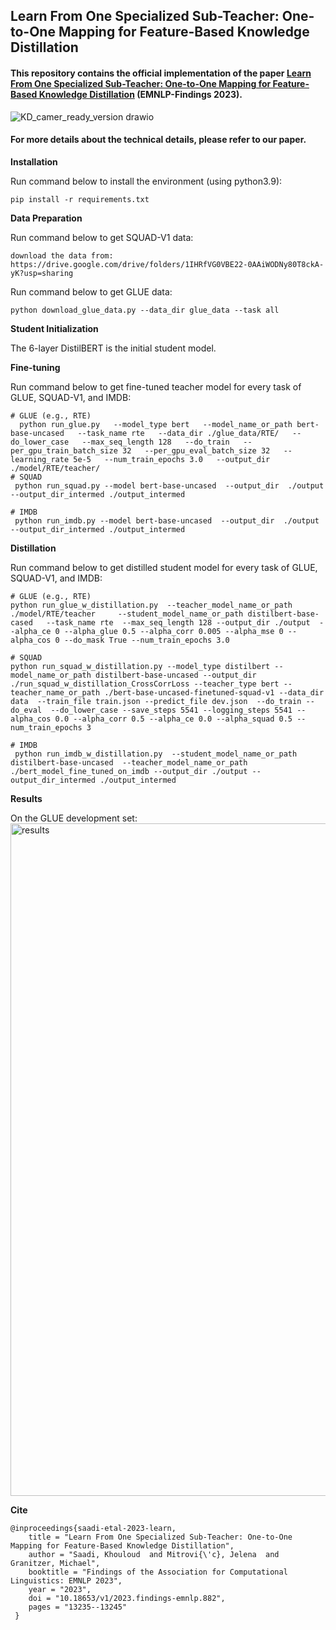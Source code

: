 ## Learn From One Specialized Sub-Teacher: One-to-One Mapping for Feature-Based Knowledge Distillation
#### This repository contains the official implementation of the paper [Learn From One Specialized Sub-Teacher: One-to-One Mapping for Feature-Based Knowledge Distillation](https://aclanthology.org/2023.findings-emnlp.882.pdf) (EMNLP-Findings 2023).

![KD_camer_ready_version drawio](https://github.com/Khsaadi/learn-from-one-specialized-sub-teacher/assets/58224339/55cd0c29-f027-4580-90bb-7cefa60068ee)


#### For more details about the technical details, please refer to our paper.

**Installation**

Run command below to install the environment (using python3.9):

```
pip install -r requirements.txt
```

**Data Preparation**



Run command below to get SQUAD-V1 data:

```
download the data from: https://drive.google.com/drive/folders/1IHRfVG0VBE22-0AAiWODNy80T8ckA-yK?usp=sharing
```
Run command below to get GLUE data:

```
python download_glue_data.py --data_dir glue_data --task all
```

**Student Initialization**

The 6-layer DistilBERT is the initial student model.

**Fine-tuning**

Run command below to get fine-tuned teacher model for every task of GLUE, SQUAD-V1, and IMDB:

```
# GLUE (e.g., RTE)
  python run_glue.py   --model_type bert   --model_name_or_path bert-base-uncased   --task_name rte   --data_dir ./glue_data/RTE/   --do_lower_case   --max_seq_length 128   --do_train   --per_gpu_train_batch_size 32   --per_gpu_eval_batch_size 32   --learning_rate 5e-5   --num_train_epochs 3.0   --output_dir ./model/RTE/teacher/
# SQUAD
 python run_squad.py --model bert-base-uncased  --output_dir  ./output   --output_dir_intermed ./output_intermed

# IMDB
 python run_imdb.py --model bert-base-uncased  --output_dir  ./output   --output_dir_intermed ./output_intermed
```

**Distillation**

Run command below to get distilled student model for every task of GLUE, SQUAD-V1, and IMDB:

```
# GLUE (e.g., RTE)
python run_glue_w_distillation.py  --teacher_model_name_or_path ./model/RTE/teacher     --student_model_name_or_path distilbert-base-cased   --task_name rte  --max_seq_length 128 --output_dir ./output  --alpha_ce 0 --alpha_glue 0.5 --alpha_corr 0.005 --alpha_mse 0 --alpha_cos 0 --do_mask True --num_train_epochs 3.0

# SQUAD
python run_squad_w_distillation.py --model_type distilbert --model_name_or_path distilbert-base-uncased --output_dir ./run_squad_w_distillation_CrossCorrLoss --teacher_type bert --teacher_name_or_path ./bert-base-uncased-finetuned-squad-v1 --data_dir data  --train_file train.json --predict_file dev.json  --do_train --do_eval  --do_lower_case --save_steps 5541 --logging_steps 5541 --alpha_cos 0.0 --alpha_corr 0.5 --alpha_ce 0.0 --alpha_squad 0.5 --num_train_epochs 3

# IMDB
 python run_imdb_w_distillation.py  --student_model_name_or_path  distilbert-base-uncased  --teacher_model_name_or_path ./bert_model_fine_tuned_on_imdb --output_dir ./output --output_dir_intermed ./output_intermed
```

**Results**

On the GLUE development set:
<img width="1076" alt="results" src="https://github.com/Khsaadi/CAROLL/assets/58224339/354983a0-538e-4344-b5e0-4a8c394dcd79">

**Cite**
```
@inproceedings{saadi-etal-2023-learn,
    title = "Learn From One Specialized Sub-Teacher: One-to-One Mapping for Feature-Based Knowledge Distillation",
    author = "Saadi, Khouloud  and Mitrovi{\'c}, Jelena  and Granitzer, Michael",
    booktitle = "Findings of the Association for Computational Linguistics: EMNLP 2023",
    year = "2023",
    doi = "10.18653/v1/2023.findings-emnlp.882",
    pages = "13235--13245"
 }
```


